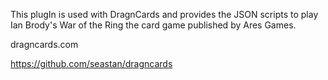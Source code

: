 This plugIn is used with DragnCards and provides the JSON scripts to play Ian Brody's War of the Ring the card game published by Ares Games.

dragncards.com

https://github.com/seastan/dragncards
